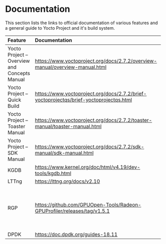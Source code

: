 # Documentation

This section lists the links to official documentation of various
features and a general guide to Yocto Project and it's build system.

| Feature                                      | Documentation                                                                          | Comments                                                         |
|:---------------------------------------------|:---------------------------------------------------------------------------------------|:-----------------------------------------------------------------|
| Yocto Project – Overview and Concepts Manual | https://www.yoctoproject.org/docs/2.7.2/overview-manual/overview-manual.html           |                                                                  |
| Yocto Project – Quick Build                  | https://www.yoctoproject.org/docs/2.7.2/brief-yoctoprojectqs/brief-yoctoprojectqs.html |                                                                  |
| Yocto Project – Toaster Manual               | https://www.yoctoproject.org/docs/2.7.2/toaster-manual/toaster-manual.html             |                                                                  |
| Yocto Project – SDK Manual                   | https://www.yoctoproject.org/docs/2.7.2/sdk-manual/sdk-manual.html                     |                                                                  |
| KGDB                                         | https://www.kernel.org/doc/html/v4.19/dev-tools/kgdb.html                              |                                                                  |
| LTTng                                        | https://lttng.org/docs/v2.10                                                           |                                                                  |
| RGP                                          | https://github.com/GPUOpen-Tools/Radeon-GPUProfiler/releases/tag/v1.5.1                | Follow the docs contained in the .tgz file attached on this link |
| DPDK                                         | https://doc.dpdk.org/guides-18.11                                                      |                                                                  |
